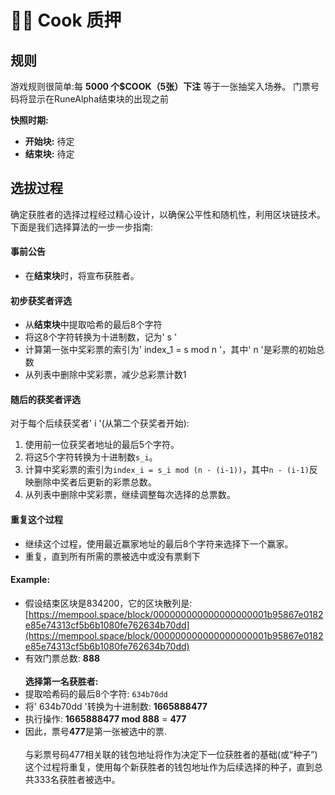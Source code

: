 # 👩‍🍳 Cook 质押

## 规则

游戏规则很简单:每 **5000 个$COOK（5张）下注** 等于一张抽奖入场券。
门票号码将显示在RuneAlpha结束块的出现之前


**快照时期:**

* **开始块:** 待定
* **结束块:** 待定



## 选拔过程

确定获胜者的选择过程经过精心设计，以确保公平性和随机性，利用区块链技术。下面是我们选择算法的一步一步指南:

#### 事前公告

* 在**结束块**时，将宣布获胜者。

#### 初步获奖者评选

* 从**结束块**中提取哈希的最后8个字符
* 将这8个字符转换为十进制数，记为' s ' 
* 计算第一张中奖彩票的索引为' index_1 = s mod n '，其中' n '是彩票的初始总数
* 从列表中删除中奖彩票，减少总彩票计数1

#### 随后的获奖者评选

对于每个后续获奖者' i '(从第二个获奖者开始):

1. 使用前一位获奖者地址的最后5个字符。
2. 将这5个字符转换为十进制数` s_i `。
3. 计算中奖彩票的索引为` index_i = s_i mod (n - (i-1)) `，其中` n - (i-1) `反映删除中奖者后更新的彩票总数。
4. 从列表中删除中奖彩票，继续调整每次选择的总票数。


#### 重复这个过程

* 继续这个过程，使用最近赢家地址的最后8个字符来选择下一个赢家。
* 重复，直到所有所需的票被选中或没有票剩下

#### Example:

* 假设结束区块是834200，它的区块散列是:  \
  [https://mempool.space/block/000000000000000000001b95867e0182e85e74313cf5b6b1080fe762634b70dd](https://mempool.space/block/000000000000000000001b95867e0182e85e74313cf5b6b1080fe762634b70dd)
* 有效门票总数: **888**\
  \
  **选择第一名获胜者:**
* 提取哈希码的最后8个字符: `634b70dd`
* 将' 634b70dd '转换为十进制数: **1665888477**
* 执行操作: **1665888477 mod 888** = **477**
* 因此，票号**477**是第一张被选中的票.\
  \
 与彩票号码477相关联的钱包地址将作为决定下一位获胜者的基础(或“种子”)
这个过程将重复，使用每个新获胜者的钱包地址作为后续选择的种子，直到总共333名获胜者被选中。

